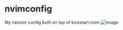 # nvimconfig
My neovim config built on top of kickstart.nvim
![image](https://github.com/cameron-mckay/nvimconfig/assets/40366451/8241484a-d7ee-4607-b7fd-e0112d305d41)
